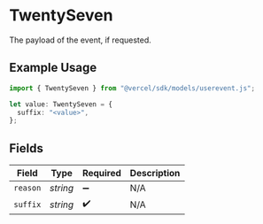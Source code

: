 # TwentySeven

The payload of the event, if requested.

## Example Usage

```typescript
import { TwentySeven } from "@vercel/sdk/models/userevent.js";

let value: TwentySeven = {
  suffix: "<value>",
};
```

## Fields

| Field              | Type               | Required           | Description        |
| ------------------ | ------------------ | ------------------ | ------------------ |
| `reason`           | *string*           | :heavy_minus_sign: | N/A                |
| `suffix`           | *string*           | :heavy_check_mark: | N/A                |